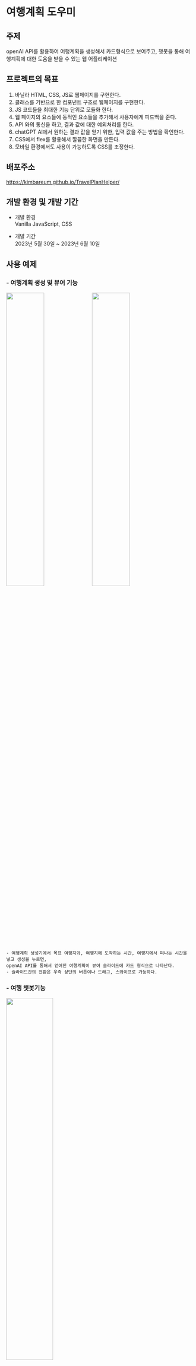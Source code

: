 # 여행계획 도우미

## 주제

openAI API를 활용하여 여행계획을 생성해서 카드형식으로 보여주고, 챗봇을 통해 여행계획에 대한 도움을 받을 수 있는 웹 어플리케이션

## 프로젝트의 목표

1. 바닐라 HTML, CSS, JS로 웹페이지를 구현한다.
2. 클래스를 기반으로 한 컴포넌트 구조로 웹페이지를 구현한다.
3. JS 코드들을 최대한 기능 단위로 모듈화 한다.
4. 웹 페이지의 요소들에 동적인 요소들을 추가해서 사용자에게 피드백을 준다.
5. API 와의 통신을 하고, 결과 값에 대한 예외처리를 한다.
6. chatGPT AI에서 원하는 결과 값을 얻기 위한, 입력 값을 주는 방법을 확인한다.
7. CSS에서 flex를 활용해서 깔끔한 화면을 만든다.
8. 모바일 환경에서도 사용이 가능하도록 CSS를 조정한다.

## 배포주소

https://kimbareum.github.io/TravelPlanHelper/

## 개발 환경 및 개발 기간

-   개발 환경  
    Vanilla JavaScript, CSS

-   개발 기간  
    2023년 5월 30일 ~ 2023년 6월 10일

## 사용 예제

### - 여행계획 생성 및 뷰어 기능

<img src="readme/plan_generator.png" width="45%"> <img src="readme/plan_viewer.png" width="45%">

    - 여행계획 생성기에서 목표 여행지와, 여행지에 도착하는 시간, 여행지에서 떠나는 시간을 넣고 생성을 누르면,
    openAI API를 통해서 얻어진 여행계획이 뷰어 슬라이드에 카드 형식으로 나타난다.
    - 슬라이드간의 전환은 우측 상단의 버튼이나 드래그, 스와이프로 가능하다.

### - 여행 챗봇기능

<img src="readme/chatbot.png" width="50%">

    - 우측하단의 파란색 메세지 아이콘을 누르면 여행관련 질문에 응답하는 챗봇을 이용할 수 있다.

### - 세부 구현 기능

-   슬라이드 기능

<img src="readme/slide_feature.gif" width="50%">

    - 메인스크린을 section 2개를 가진 슬라이드 형태로 구성.
    - 버튼, 드래그, 스와이프를 통해 슬라이드를 전환.
    - 내용 복사와 조작감을 고려해서 세로로 일정이상 이동한 경우에는 슬라이드가 전환되지 않도록 세팅.

-   여행계획 생성 기능

<img src="readme/plan_generator_feature1.gif" height="400">

    - 여행의 목적지, 시작시간, 종료시간, 그외 특이사항을 입력하면 chatGPT를 통해 여행계획을 생성.
    - 여행의 목적지와 시작시간, 종료시간은 필수 입력요소로서 입력되지 않으면 입력되지 않은 곳을 포커스하고,
    시각적으로 피드백.
    - 시작시간이 현재시간보다 빠르거나, 여행종료시간이 시작시간보다 빠를 경우에도 잘못된 곳을 포커스하고,
    시각적으로 피드백.
    - textarea에서도 enter키로 submit이 가능하고, shift + enter키로는 줄 바꿈이 작동하게 설정.
    - 모바일 환경에서는 기존과 동일하게 enter키로 줄 바꿈이 되도록 설정.

<img src="readme/plan_generator_feature2-1.png" height="270"> <img src="readme/plan_generator_feature2-2.png" height="270">

    - API 응답을 대기하고 있을 때는 입력 창 위에 예상시간과 로딩 바를 표기.
    - API 응답의 결과가 올바르지 않을 때는 모달로 만든 경고 창을 띄워서 생성이 제대로 되지 않았음을 안내.
    - 정상적으로 생성된 여행 계획은 로컬 스토리지에 저장.

-   여행계획 뷰어 기능

<img src="readme/plan_viewer_feature1.png" width="45%"> <img src="readme/plan_viewer_feature2.png" width="45%">

    - 최초 접속 시에는 로컬스토리지에 데이터가 있는지 확인하고, 없다면 초기 화면을 렌더링.
    - 로컬 스토리지에 저장된 여행 계획을 불러와서 화면에 카드 형태로 렌더링.

-   여행 챗봇 기능

<img src="readme/chatbot_feature1.gif" height="400"> <img src="readme/chatbot_feature2.png" height="400">

    - 화면 구석에 fixed된 채팅 아이콘으로 챗봇을 토글하게 만듦.
    - 질문하기를 누르면 값이 있는지, 응답이 대기 중이지 않는지 확인하고 API 요청.
    - enter키로 submit이 가능하고, shift + enter키로는 줄 바꿈이 작동하게 설정.
    - 모바일 환경에서는 기존과 동일하게 enter키로 줄 바꿈이 되도록 설정.
    - API 응답을 대기 중일 때는 스크린에 로딩 바를 띄워서 동적으로 피드백.
    - API응답이 왔을 때 움직이는 애니메이션을 줘서 동적인 버튼을 구성.
    - API 응답이 실패했을 때는 모달로 만든 경고 창을 띄워서 답변이 정상적으로 만들어지지 않았음을 안내.
    - 화면이 렌더링될 때 마다 챗봇의 화면이 가장 아래로 내려가게 설정.

-   테마에 따른 화면 변경

<img src="readme/dark_mode1.png" width="45%"> <img src="readme/dark_mode2.png" width="45%">

    - 우측 상단의 LIGHT, DARK 버튼을 통해서 다크테마와 라이트테마를 전환 할 수 있도록 구성.

-   동적 UI

<img src="readme/동적_ui.gif" height="400">

    - 테마변경 버튼, 화면 슬라이드 버튼, 챗봇 토글 버튼에 hover조건을 줘서 동적인 UI로 구성.
    - form의 입력, 리셋버튼에는 hover시와 active시 조건을 줘서,
    hover시에는 올라가고, 클릭 시에는 들어가는 것처럼 보이는 동적인 UI로 구성.
    - 슬라이드의 전환 시 화면이 밀리는 듯 한 효과를 줌.

-   반응형 화면 구성

<img src="readme/header_plan_viewer_반응형.gif" height="400">

    - 모바일 화면에서는 헤더의 좌우 공백을 줄이고 테마 선택버튼이 토글 되는 하나의 버튼이 되도록 변경.
    - 모바일 화면에서는 배경을 없애고 여행계획 생성기의 입력 폼만 나타나도록 변경.
    - 동적 UI의 hover 조건을 active 조건으로 변경하여 모바일에서 조금 더 자연스러운 동적 UI로 보이도록 변경.

<img src="readme/plan_viewer_반응형1.png" height="300"> <img src="readme/plan_viewer_반응형2.png" height="300">
<img src="readme/plan_viewer_반응형3.png" height="300"> <img src="readme/plan_viewer_반응형4.png" height="300">

    - 여행계획 뷰어는 좌우 폭에 따라서 카드를 1줄에 4장, 3장, 2장, 1장씩 표기되도록 단계적으로 변경.

## 프로젝트 구조

```shell
|   index.html
|
\---src
    |   main.js
    |
    +---api
    |       dataRecord.js
    |       openAIApi.js
    |
    +---components
    |   |   App.js
    |   |   ChatBot.js
    |   |   Header.js
    |   |   Slide.js
    |   |
    |   +---chat_bot
    |   |       ChatApi.js
    |   |       ChatForm.js
    |   |       ChatScreen.js
    |   |       ToggleChatBot.js
    |   |
    |   +---common
    |   |       AlertModal.js
    |   |       Button.js
    |   |       commonBoxes.js
    |   |       Input.js
    |   |       LoadingScreen.js
    |   |
    |   +---header
    |   |       SlideButton.js
    |   |       ToggleTheme.js
    |   |
    |   \---slide
    |       |   PlanGenerator.js
    |       |   PlanViewer.js
    |       |   SlideControl.js
    |       |
    |       +---plan_generator
    |       |       Footer.js
    |       |       GeneratorApi.js
    |       |       GeneratorForm.js
    |       |
    |       \---plan_viewer
    |               CardBox.js
    |               PlanBox.js
    |
    +---data
    |       apiData.js
    |       imgPaths.js
    |
    +---img
    |       background_main.jpg
    |       background_main_dark.jpg
    |       icon_ai_chat.png
    |       icon_chatbot.png
    |       icon_darkmode_dark.png
    |       icon_darkmode_light.png
    |       icon_exchange.png
    |       icon_github.png
    |       icon_github_white.png
    |       icon_lightmode_dark.png
    |       icon_lightmode_light.png
    |       logo_generator.png
    |       logo_generator_dark.png
    |       logo_header.png
    |       logo_viewer.png
    |       logo_viewer_dark.png
    |
    +---style
        |   style.css
        |
        \---font
                Nanum_barun_gothic.ttf
               Nanum_barun_gothic_bold.ttf
                ohmyu_daibbm.ttf
```

## 개발 과정

1. 기능 구현 단계  
   생전 처음 진행해보는 프로젝트인데다, 사용하는 언어도 평소에 사용하던 파이썬이나 C++도 아닌 만큼 모듈화도, 가독성도 고려하지 않은 채 기능 구현과 화면의 구성에만 집중해서 코드를 작성했다.

    그러다보니 코드리뷰 과정에서는 일단 파일을 분리하고 폴더 트리를 만들 것, 공용으로 사용할 수 있는 부분들은 따로 분리할 것, 하나의 함수에 너무 많은 기능을 넣지 말 것 등을 조언 받았고, 디자인적으로는 화면의 이미지나 구성요소는 의미 있는 위치에 배치할 것, 구성요소에는 패딩을 넣어서 시원한 느낌을 주도록 할 것, 구성요소 간에 구분감을 줄 것, UI에 과한 동적 요소는 넣지 말 것 등을 조언 받았다.

    이를 바탕으로 우선 디자인적인 부분부터 고쳐나가기 시작했다.

2. 디자인 개선 단계  
   <img src="readme/%EB%94%94%EC%9E%90%EC%9D%B8%ED%94%BC%EB%93%9C%EB%B0%B11.png" height="200">
   <img src="readme/디자인피드백2.png" height="200">

    초기디자인은 위와 같았다. 메인이미지가 아무런 의미 없이 배치되어 있었고, 우측 상단의 버튼은 평소에도 좌우로 움직이고 있었다. 여행계획 생성기부분의 padding도 부족했고, 여행계획 뷰어 부분에는 안내문구가 적절하지 않은 위치에 자리하고 있고, 카드 내부 요소들의 구분감이 부족하고, 하단의 일관되지 않은 여백도 보기에 좋지 않았다.  
     그리고 개인적으로 화면에 위치하고 있는 색상이 비슷한 계열이긴 하지만 너무 많다는 느낌을 받았다. 이를 바탕으로 피드백을 통해서 다음과 현재와 같은 디자인으로 개선할 수 있었다.

    또한 동적인 UI도 최대한 많은 부분에 적용하려고 노력해보았다. 사용자의 클릭을 받는 부분에서는 hover시나 active시 각각의 CSS를 적용해서 상호작용이 가능한 요소라는 부분을 보여주려고 노력했고, 슬라이드나 테마 버튼이 변하는 부분에서는 화면이나 버튼이 움직이는 듯 한 효과를 주고, 로딩 창에는 움직이는 요소를 넣어서 화면의 동작에 대한 피드백을 주고자 하였다.  
     또한 여행계획 생성부의 입력 창에는 유효성 검증 로직에서 CSS와 JS를 통한 피드백을 넣어서 사용자가 눈치 채기 편하도록 하였다.

3. 코드의 모듈화 단계  
   코드리뷰에서 받은 피드백을 바탕으로 CSS 파일과, 사용하는 이미지, JS파일, 공용으로 사용하는 JS 파일들로 기능을 분리하고, 기존에 작성했던 코드내의 함수들을 최대한 기능별로 쪼개는 것을 시도해보았다.

    하지만 이벤트를 다뤄야 할 때, 이벤트리스너에서 특정함수를 불러오고, 그 함수가 다른 함수를 불러오고, 그 함수가 다른 함수를 불러오는 식으로 작동하는 부분에서 많은 불편함을 느꼈다. 뭔가 기능을 추가하거나 알고리즘을 수정할 때마다, 이 함수의 리턴 값을 다른 곳으로 보내고, 달라진 결과 값은 다른 함수를 수정해서 다른 방식으로 처리하게 하는 과정이 너무 복잡하게 느껴졌다. 다음 과정을 위한 공부 중 알게 되었던 용어로 설명해보자면 코드의 결합도가 너무 높았던 것 같다.

    이런 상황에서 부트캠프의 수업 중 컴포넌트라는 개념을 듣게 되었고, 이를 공부해서 자신의 코드에 적용해보자는 마음을 가지게 되었다.

4. 컴포넌트 적용 단계

-   컴포넌트 방식의 결정  
     컴포넌트라는 키워드를 처음 듣고 구글에서 컴포넌트에 대한 다양한 문서들을 찾아보았을 때, 많은 튜토리얼이 React의 클래스 컴포넌트를 기반으로 작성되어 있었다.

    컴포넌트라는 개념을 처음 들었고, 애초에 웹페이지를 만든다는 경험이 처음이기 때문에 기왕이면 튜토리얼이 있는 방식을 사용하고 싶었고, 객체지향적인 프로그래밍에 대한 이해도 키우고 싶다는 생각에 이 방식으로 진행하기로 결정했다.

    하지만 JavaScript를 처음 사용해보는 만큼, 외부 라이브러리는 사용하고 싶지 않아서, 클래스구조와 state를 통해서 변경사항을 주고받는 방식만 가져와서 chatGPT와 튜토리얼들을 이용해서 비슷한 구조를 만들어보고자 했다.

-   기능별 컴포넌트의 분리  
     리팩토링 작업에 들어간 후 처음 한 작업은 각 기능별로 컴포넌트를 만드는 것이었다.

    헤더부분, 메인섹션의 여행계획 생성기부분과 여행계획 뷰어부분, 챗봇부분으로 나눠서 컴포넌트를 만들고, 각 컴포넌트에서 입력을 받는 부분, 화면을 조작하는 부분, API 응답을 받는 부분들을 다시 하위컴포넌트로 만드는 과정을 통해서 컴포넌트들이 최대한 하나의 기능만 수행하도록 분리하였다.

    이 과정에서 state를 통해서 데이터와 현재의 상태(어떤 작업을 하고 있는지)를 주고받고 state의 상태에 따라서 다른 동작을 수행하도록 구성하였다.

-   state에 대한 고민  
    앞서 작성했던 것처럼, state를 통해서 데이터와 현재의 상태를 주고받고 state의 상태에 따라서 다른 동작을 수행하도록 컴포넌트간의 상호작용을 구성했는데, 이런 방식의 상호작용은 컴포넌트를 적용하려던 이유를 전혀 충족시키지 못했다.

    외부 라이브러리의 보조 없이 데이터를 state를 통해서 직접적으로 주고받다보니 결국 기능을 추가하거나 알고리즘을 수정할 때마다 데이터 자체를 가공하고, 데이터가 전해지는 컴포넌트를 수정해야했는데, 앞서 작성했던 방식과 전혀 다른 점이 느껴지지 않았다.

    Redux나 Recoil 등의 상태관리 라이브러리에 대해서도 알아보고 추가할 수 있을지 고민을 해보았지만, 첫 프로젝트인 만큼 이러한 것들을 도입하기에는 너무 무겁다는 생각이 들었고, 사용하는 라이브러리를 최소한으로 하고싶다는 생각에 도입을 하지않았다.
    이런 상황에서 이러한 문제를 해결하기 위해 고민도하고 chatGPT와 열띤 토론도 해보면서 state로는 오직 상태만을 전달해서 일종의 스위치 처럼 작동하게 하고, data는 다른 js파일에 선언된 data용 변수나, 로컬스토리지를 통해서 주고받는 방식이 좋겠다는 생각이 들었고, 이를 적용해본 결과, 앞서 작성했던 코드들 보다 기능의 추가나 작동방식의 수정이 훨씬 쉬워지는 것을 느꼈다.

-   공용컴포넌트의 분리와 재사용성  
     여기까지 진행한 이후의 코드리뷰에서 공용컴포넌트의 분리에 대한 조언을 들었다.

    이를 바탕으로 입력창을 담당하는 Input 이라는 공용컴포넌트를 만들고 값을 얻어오는 메서드, 값을 초기화시키는 메서드, 입력창에 포커스 시키는 메서드, 이벤트 리스너를 추가하는 메서드를 넣어서, 다양한곳에서 입력창을 간단하게 만들고, 기능들을 편하게 사용할 수 있도록 구성했고, 버튼도 비슷한 방식으로 구성했다.

    그리고 이미 만들어져있던 로딩스크린을 공용컴포넌트로 분리하고, 이후에 만든 Alert 용도로 사용할 Modal창도 공용컴포넌트로 만들어서 여행계획 생성기부분과 챗봇 부분에 사용하였다.

    이전에는 입력 창을 하나씩 일일이 만들고, getValue 메서드를 전부 집어넣는 식의 불필요한 반복 작업을 수행하였는데, 이러한 부분이 상당히 편해진다는 것을 느꼈다.

    이를 바탕으로 기존 작성된 코드에서도 재사용성과 확장성을 고려해서 일부분을 리팩토링하는 작업을 진행하였다.

-   마무리  
    이후에는 세부적인 기능들을 추가하고 앞서 작성한 코드들을 다듬고, 주석을 작성하면서 마무리 작업을 진행하였다.

## 느낀 점과 아쉬운 점

자바스크립트 자체에 상당히 친숙해지는 듯한 느낌을 받았고, 함수나 메서드, 컴포넌트들을 최대한 기능단위로 잘게 쪼개고, 서로간의 상호작용에서는 꼭 필요한 부분만 주고받게 하면, 이후에 코드의 수정이나 기능을 추가하는 과정에서 어마어마한 효율의 차이가 발생한다는 점을 느낄 수 있었다. 또한 객체와 메서드의 장점도 많이 느낄 수 있는 프로젝트였다.

하지만 많은 아쉬운 점도 존재한다.

1. CSS  
   CSS 적용은 명확한 계획 없이 한 부분을 완성하면 그 부분에 대한 CSS를 작성하고, 다음부분을 완성하면 다시 CSS를 작성하는 식으로 진행하다보니, 자기 자신이 작성한 CSS에 대한 이해가 어려운 상황이 종종 있었고, 중복되는 부분을 제거한다고 제거했지만, 나중에 살펴보면 또다시 중복되는 부분이 발견되고, 중복된다고 생각해서 지웠더니, 나중에 다른 부분에서 문제가 발생하는 스파게티코드처럼 느껴지는 CSS파일이 완성되었다.

    명확한 계획을 세워놓고 CSS파일을 작성하고, SCSS와 같은 방법을 익혀서 적용 해보는 것도 좋을 것 같다.

2. 컴포넌트간의 상호작용  
   바로 인접해있는 컴포넌트간의 상호작용은 state에서 오직 상태만 주고받는 방식으로 어느 정도 개선되었다고 생각하지만, 다크테마와 라이트테마 기능을 추가하는 과정에서 버튼하나가 헤더와 메인 푸터에 있는 이미지를 모두 바꿔야하는 상황에서 이를 처리할 방법이 너무 막막하게 느껴졌다.  
   결국 이를 CSS에서 background 이미지로 넣는 방식으로 해결하였는데, 기존에 이미지에 있던 alt값을 사용하지 못하는 등의 부분이 아쉽게 느껴졌다.

    또한 모든 이벤트의 처리를 state와 콜백함수를 통해서 했는데, 이벤트 버블링이나 인터페이스 등의 방식도 더 알아보고 사용해보고 싶다.

3. 객체지향  
   클래스 문법을 사용하긴 했지만, 상속이나 이를 이용한 인터페이스 구조 등은 전혀 이용하지 않았다.  
   각종 버튼들은 상속을 통해서 사용 할 수도 있었을 것 같은데, 어느 부분에 어떤 방식으로 사용해야 할지에 대한 방향성을 제대로 알지 못해서 결국 상속을 제외한 상태로 코드를 작성했다.  
   조금 더 개선된 부분이 있지는 않았을까 아쉬움이 남는다.

4. 그 외  
   우선 코드를 전부 작성한 이후, 클래스방식의 컴포넌트가 현재는 주류가 아니라는 소식을 들었다. 클래스라는 평소에는 사용하지 않았던 문법을 많이 사용해보면서 많은 것들을 배울 수 있었지만, 다음에는 함수형 컴포넌트로 웹사이트를 구현해보거나, 이 프로젝트를 함수형으로 리팩토링하는 경험도 해보고 싶다.

    또한 코드자체에서 ChatBot의 ToggleChatBot안의 button에 이벤트를 할당하는 부분에서 컴포넌트 내부의 요소와 외부의 요소를 둘 다 조작해야 할 때, 이벤트자체가 상당히 복잡하게 짜졌다고 생각한다.

    Header의 SlideButton은 초기에는 SlideButton을 만들면서 이벤트를 바로 할당하려고 했으나, Header가 먼저 선언되기 때문에 아직 slide가 로딩 되지 않아서 발생하는 문제 때문에, 생성만 Header에서 하고 이벤트는 다른 곳에서 할당하는 구조를 취한 게 아쉽다.  
     또한 Slide 컴포넌트에서 각각의 슬라이드를 추가하는 부분을 자동화해보려 했으나 슬라이드 내부의 메서드를 사용해야 해서 생성된 컴포넌트를 Array에 담는다거나, 내부의 메서드를 다른 변수에 잡아둔다거나 하는 방식을 고민해보았는데, 가독성이 너무 떨어지는 것처럼 느껴져서 지금과 같은 구조로 작성하게 되었는데, 더 좋은 방법이 없었을까 하는 아쉬움이 남는다.

    그리고 각종 컴포넌트에서 내부의 구조가 어떤 컴포넌트는 setState를 통해 render를 실행해서 렌더링하고, 어떤 컴포넌트는 내부의 메서드를 통해 바로 렌더링 하는 등 구조가 일관되지 않은 듯 한 느낌을 받았다. 이 부분도 개선되면 좋지 않았을까 한다.

## 마치며

처음해보는 프로젝트는 여태까지는 해보지 못했던 온갖 것들을 시도해보고, 그 결과물도 코드내적으로도 코드 외적으로도 모두 눈에 띄게 보여서 무엇보다 재미있는 시간이었다. 앞으로도 여태까지 몰랐던 다양한 것들을 알아가고, 새로운 것들도 시도해보면서 더 많은 것들을 해보고 싶다.

